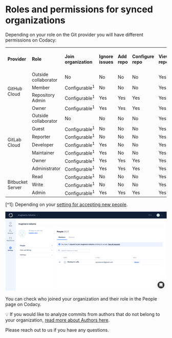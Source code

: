 # Roles and permissions for synced organizations

Depending on your role on the Git provider you will have different permissions on Codacy:

<table>
<tbody>
<tr>
<td><strong>Provider</strong></td>
<td><strong>Role</strong></td>
<td><strong>Join organization</strong></td>
<td><strong>Ignore issues</strong></td>
<td><strong>Add repo</strong></td>
<td><strong>Configure repo</strong></td>
<td><strong>View repo</strong></td>
<td><strong>Invite and accept members</strong></td>
<td><strong>Modify billing</strong></td>
</tr>
<tr>
<td rowspan="4">
<p>GitHub Cloud</p>
</td>
<td>Outside collaborator</td>
<td>No</td>
<td>No</td>
<td>No</td>
<td>No</td>
<td>Yes</td>
<td>No</td>
<td>No</td>
</tr>
<tr>
<td>Member</td>
<td>Configurable<sup>1</sup></td>
<td>No</td>
<td>No</td>
<td>No</td>
<td>Yes</td>
<td>No</td>
<td>No</td>
</tr>
<tr>
<td>Repository Admin</td>
<td>Configurable<sup>1</sup></td>
<td>Yes</td>
<td>Yes</td>
<td>Yes</td>
<td>Yes</td>
<td>No</td>
<td>No</td>
</tr>
<tr>
<td>Owner&nbsp;&nbsp;&nbsp;</td>
<td>Configurable<sup>1</sup></td>
<td>Yes</td>
<td>Yes</td>
<td>Yes</td>
<td>Yes</td>
<td>Yes</td>
<td>Yes</td>
</tr>
<tr>
<td rowspan="7">GitLab Cloud</td>
<td><span>Outside collaborator</span></td>
<td>No</td>
<td>No</td>
<td>No</td>
<td>No</td>
<td>Yes</td>
<td>No</td>
<td>No</td>
</tr>
<tr>
<td><span>Guest</span></td>
<td>Configurable<sup>1</sup></td>
<td>No</td>
<td>No</td>
<td>No</td>
<td>Yes</td>
<td>No</td>
<td>No</td>
</tr>
<tr>
<td><span>Reporter</span></td>
<td>Configurable<sup>1</sup></td>
<td>No</td>
<td>No</td>
<td>No</td>
<td>Yes</td>
<td>No</td>
<td>No</td>
</tr>
<tr>
<td><span>Developer</span></td>
<td>Configurable<sup>1</sup></td>
<td>Yes</td>
<td>No</td>
<td>No</td>
<td>Yes</td>
<td>No</td>
<td>No</td>
</tr>
<tr>
<td><span>Maintainer</span></td>
<td>Configurable<sup>1</sup></td>
<td>Yes</td>
<td>No</td>
<td>No</td>
<td>Yes</td>
<td>No</td>
<td>No</td>
</tr>
<tr>
<td><span>Owner</span></td>
<td>Configurable<sup>1</sup></td>
<td>Yes</td>
<td>Yes</td>
<td>Yes</td>
<td>Yes</td>
<td>Yes</td>
<td>Yes</td>
</tr>
<tr>
<td><span>Administrator</span></td>
<td>Configurable<sup>1</sup></td>
<td>Yes</td>
<td>Yes</td>
<td>Yes</td>
<td>Yes</td>
<td>Yes</td>
<td>Yes</td>
</tr>
<tr>
<td rowspan="4">Bitbucket Server</td>
<td>Read</td>
<td>Configurable<sup>1</sup></td>
<td>No</td>
<td>No</td>
<td>No</td>
<td>Yes</td>
<td>No</td>
<td>No</td>
</tr>
<tr>
<td>Write</td>
<td>Configurable<sup>1</sup></td>
<td>No</td>
<td>No</td>
<td>No</td>
<td>Yes</td>
<td>No</td>
<td>No</td>
</tr>
<tr>
<td>Admin</td>
<td>Configurable<sup>1</sup></td>
<td>Yes</td>
<td>Yes</td>
<td>Yes</td>
<td>Yes</td>
<td>Yes</td>
<td>Yes</td>
</tr>
</tbody>
</table>

[^1]&#x3A; Depending on your [setting for accepting new people](/hc/en-us/articles/360010263720).

![screencapture-app-dev-codacy-org-gh-organizations-mugiwara-nakama-settings-people-2019-11-04-19_02_28.png](../../images/screencapture-app-dev-codacy-org-gh-organizations-mugiwara-nakama-settings-people-2019-11-04-19_02_28.png)

You can check who joined your organization and their role in the People page on Codacy.

💡 If you would like to analyze commits from authors that do not belong to your organization, [read more about Authors here](/hc/en-us/articles/360010922420).

Please reach out to us if you have any questions.
